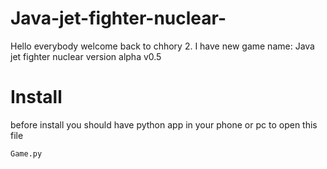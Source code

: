 # Java-jet-fighter-nuclear-
Hello everybody welcome back to chhory 2. I have new game name: Java jet fighter nuclear version alpha v0.5
# Install
before install you should have python app in your phone or pc to open this file
```bash
Game.py
```
